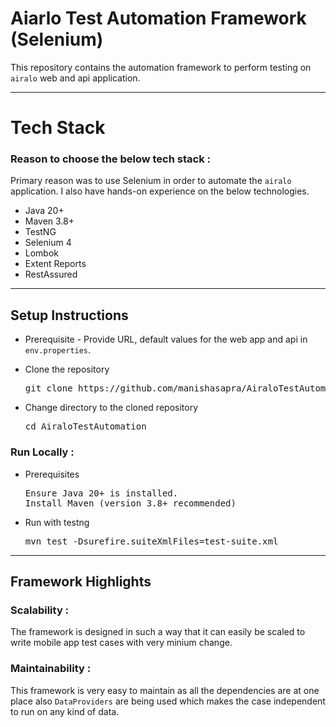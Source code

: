 # Aiarlo Test Automation Framework (Selenium)

This repository contains the automation framework to perform testing on `airalo` web and api application.

---

# Tech Stack

###  Reason to choose the below tech stack :
Primary reason was to use Selenium in order to automate the `airalo` application. I also have hands-on experience on the below technologies.

- Java 20+
- Maven 3.8+
- TestNG
- Selenium 4
- Lombok
- Extent Reports
- RestAssured

---
## Setup Instructions

- Prerequisite 
      - Provide URL, default values for the web app and api in `env.properties`.

- Clone the repository
  <pre>git clone https://github.com/manishasapra/AiraloTestAutomation</pre>
- Change directory to the cloned repository
  <pre>cd AiraloTestAutomation</pre>

### Run Locally :

- Prerequisites
  <pre>Ensure Java 20+ is installed.<br/>Install Maven (version 3.8+ recommended)</pre>
- Run with testng
  <pre>mvn test -Dsurefire.suiteXmlFiles=test-suite.xml</pre>

---
## Framework Highlights

### Scalability :
The framework is designed in such a way that it can easily be scaled to write mobile app test cases with very minium change.

### Maintainability :
This framework is very easy to maintain as all the dependencies are at one place also `DataProviders` are being used which makes the case independent to run on any kind of data.
